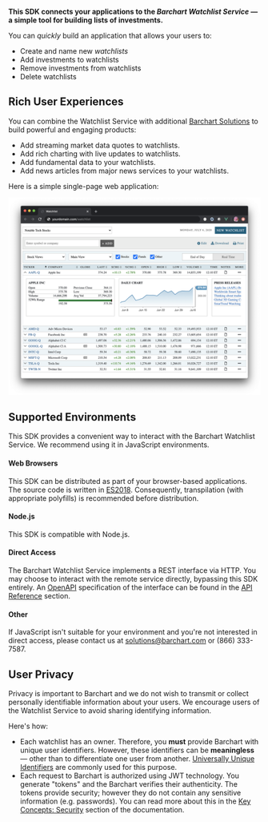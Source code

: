 **This SDK connects your applications to the _Barchart Watchlist Service_ — a simple tool for building lists of investments.**

You can _quickly_ build an application that allows your users to:

* Create and name new _watchlists_
* Add investments to watchlists
* Remove investments from watchlists
* Delete watchlists

## Rich User Experiences

You can combine the Watchlist Service with additional [Barchart Solutions](https://www.barchart.com/solutions) to build powerful and engaging products:

* Add streaming market data quotes to watchlists.
* Add rich charting with live updates to watchlists.
* Add fundamental data to your watchlists.
* Add news articles from major news services to your watchlists.

Here is a simple single-page web application:

![Web Application](images/watchlist_ui_web.png)

## Supported Environments

This SDK provides a convenient way to interact with the Barchart Watchlist Service. We recommend using it in JavaScript environments.

#### Web Browsers

This SDK can be distributed as part of your browser-based applications. The source code is written in [ES2018](https://en.wikipedia.org/wiki/ECMAScript#9th_Edition_%E2%80%93_ECMAScript_2018). Consequently, transpilation (with appropriate polyfills) is recommended before distribution.

#### Node.js

This SDK is compatible with Node.js.

#### Direct Access

The Barchart Watchlist Service implements a REST interface via HTTP. You may choose to interact with the remote service directly, bypassing this SDK entirely. An [OpenAPI](https://www.openapis.org/) specification of the interface can be found in the [API Reference](/content/api_reference) section.

#### Other

If JavaScript isn't suitable for your environment and you're not interested in direct access, please contact us at solutions@barchart.com or (866) 333-7587.

## User Privacy

Privacy is important to Barchart and we do not wish to transmit or collect personally identifiable information about your users. We encourage users of the Watchlist Service to avoid sharing identifying information.

Here's how:

* Each watchlist has an owner. Therefore, you **must** provide Barchart with unique user identifiers. However, these identifiers can be **meaningless** — other than to differentiate one user from another. [Universally Unique Identifiers](https://en.wikipedia.org/wiki/Universally_unique_identifier) are commonly used for this purpose.
* Each request to Barchart is authorized using JWT technology. You generate "tokens" and the Barchart verifies their authenticity. The tokens provide security; however they do not contain any sensitive information (e.g. passwords). You can read more about this in the [Key Concepts: Security](/content/concepts/security) section of the documentation.

